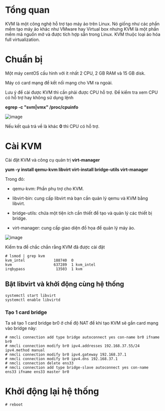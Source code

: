 # Tổng quan

KVM là một công nghệ hỗ trợ tạo máy ảo trên Linux. Nó giống như các phần mềm tạo máy ảo khác như VMware hay Virtual box nhưng KVM là một phần mềm mã nguồn mở và được tích hợp sẵn trong Linux. KVM thuộc loại ảo hóa full virtualization.

# Chuẩn bị
Một máy centOS cấu hình với ít nhất 2 CPU, 2 GB RAM và 15 GB disk.

Máy có card mạng để kết nối mạng cho VM ra ngoài.

Lưu ý để cài được KVM thì cần phải được CPU hỗ trợ. Để kiểm tra xem CPU có hỗ trợ hay không sử dụng lệnh

**egrep -c "svm|vmx" /proc/cpuinfo**

![image](https://user-images.githubusercontent.com/111721629/188567306-2d9d34fd-1113-4813-b61c-9a91df2aabf4.png)


Nếu kết quả trả về là khác **0** thì CPU có hỗ trợ.



# Cài KVM
Cài đặt KVM và công cụ quản trị **virt-manager**

**yum -y install qemu-kvm libvirt virt-install bridge-utils virt-manager**

Trong đó:

- qemu-kvm: Phần phụ trợ cho KVM.

- libvirt-bin: cung cấp libvirt mà bạn cần quản lý qemu và KVM bằng libvirt.

- bridge-utils: chứa một tiện ích cần thiết để tạo và quản lý các thiết bị bridge.

- virt-manager: cung cấp giao diện đồ họa để quản lý máy ảo.

![image](https://user-images.githubusercontent.com/111721629/188567698-8a1143de-be4f-4935-a172-11ec2520c387.png)

Kiểm tra để chắc chắn rằng KVM đã được cài đặt

```
# lsmod | grep kvm
kvm_intel             188740  0 
kvm                   637289  1 kvm_intel
irqbypass              13503  1 kvm
```

## Bật libvirt và khởi động cùng hệ thống

```
systemctl start libvirt
systemctl enable libvirtd
```
### Tạo 1 card bridge
Ta sẽ tạo 1 card bridge br0 ở chế độ NAT để khi tạo KVM sẽ gắn card mạng vào bridge này:
```
# nmcli connection add type bridge autoconnect yes con-name br0 ifname br0
# nmcli connection modify br0 ipv4.addresses 192.168.37.55/24 ipv4.method manual  
# nmcli connection modify br0 ipv4.gateway 192.168.37.1
# nmcli connection modify br0 ipv4.dns 192.168.37.1  
# nmcli connection delete ens33
# nmcli connection add type bridge-slave autoconnect yes con-name ens33 ifname ens33 master br0
```

# Khởi động lại hệ thống
```# reboot```
